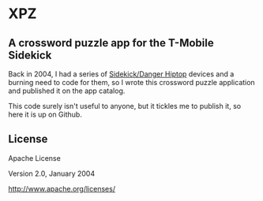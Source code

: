 # XPZ
## A crossword puzzle app for the T-Mobile Sidekick

Back in 2004, I had a series of [Sidekick/Danger Hiptop](http://en.wikipedia.org/wiki/Danger_Hiptop)
devices and a burning need to code for them, so I wrote this crossword puzzle application and published
it on the app catalog.

This code surely isn't useful to anyone, but it tickles me to publish it, so here it is up on Github.

## License

Apache License

Version 2.0, January 2004

http://www.apache.org/licenses/